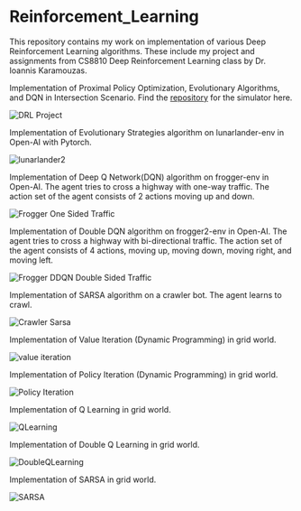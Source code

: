 # Reinforcement_Learning
This repository contains my work on implementation of various Deep Reinforcement Learning algorithms. These include my project and assignments from CS8810 Deep Reinforcement Learning class by Dr. Ioannis Karamouzas.

Implementation of Proximal Policy Optimization, Evolutionary Algorithms, and DQN in Intersection Scenario. Find the 
[repository](https://github.com/eleurent/highway-env/tree/d6ef0d6d766c3b54a9f06cba3f09677d718109c3) for the simulator here.


![DRL Project](https://user-images.githubusercontent.com/56619856/119949846-46303300-bf68-11eb-9c36-9c500b53f922.gif)




Implementation of Evolutionary Strategies algorithm on lunarlander-env in Open-AI with Pytorch.

![lunarlander2](https://user-images.githubusercontent.com/56619856/111459394-01c72200-86f1-11eb-82a5-8f1301bf1eeb.gif)



Implementation of Deep Q Network(DQN) algorithm on frogger-env in Open-AI. The agent tries to cross a highway with one-way traffic. The action set of the agent consists of 2 actions moving up and down.

![Frogger One Sided Traffic](https://user-images.githubusercontent.com/56619856/111459966-c547f600-86f1-11eb-80d5-8effc53464a9.gif)



Implementation of Double DQN algorithm on frogger2-env in Open-AI. The agent tries to cross a highway with bi-directional traffic. The action set of the agent consists of 4 actions, moving up, moving down, moving right, and moving left.

![Frogger DDQN Double Sided Traffic](https://user-images.githubusercontent.com/56619856/111460020-d85ac600-86f1-11eb-9b64-2cd413c92ec0.gif)




Implementation of SARSA algorithm on a crawler bot. The agent learns to crawl.

![Crawler Sarsa](https://user-images.githubusercontent.com/56619856/111460374-4acba600-86f2-11eb-8118-b591bf03ad3c.gif)



Implementation of Value Iteration (Dynamic Programming) in grid world.

![value iteration](https://user-images.githubusercontent.com/56619856/111460748-b6157800-86f2-11eb-9b85-19589e641d8c.gif)




Implementation of Policy Iteration (Dynamic Programming) in grid world.

![Policy Iteration](https://user-images.githubusercontent.com/56619856/111460946-fecd3100-86f2-11eb-84d0-fa7d06bd454c.gif)




Implementation of Q Learning in grid world.

![QLearning](https://user-images.githubusercontent.com/56619856/111460692-a433d500-86f2-11eb-8572-316d6643a948.gif)




Implementation of Double Q Learning in grid world.

![DoubleQLearning](https://user-images.githubusercontent.com/56619856/111461101-2c19df00-86f3-11eb-979d-d71e96061df9.gif)




Implementation of SARSA in grid world.

![SARSA](https://user-images.githubusercontent.com/56619856/111461205-4bb10780-86f3-11eb-8513-d7837650dddc.gif)








